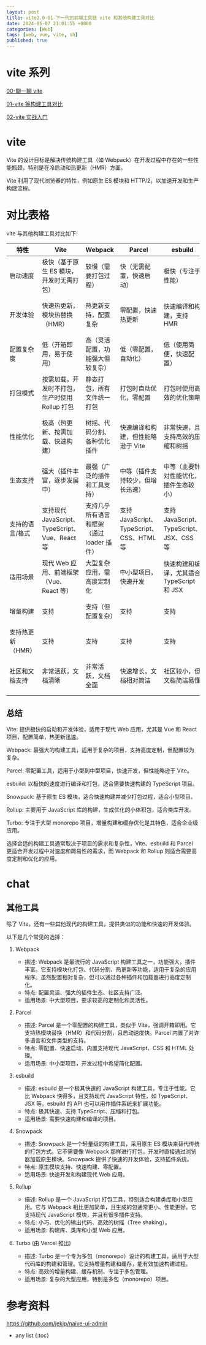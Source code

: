 ```yaml
---
layout: post
title: vite2.0-01-下一代的前端工具链 vite 和其他构建工具对比
date: 2024-05-07 21:01:55 +0800
categories: [Web]
tags: [web, vue, vite, sh]
published: true
---
```


# vite 系列

[00-聊一聊 vite](https://houbb.github.io/2024/05/07/js-toolchain-vue-vite2-00-chat)

[01-vite 等构建工具对比](https://houbb.github.io/2024/05/07/js-toolchain-vue-vite2-01-compare)

[02-vite 实战入门](https://houbb.github.io/2024/05/07/js-toolchain-vue-vite2-02-start)

# vite

Vite 的设计目标是解决传统构建工具（如 Webpack）在开发过程中存在的一些性能瓶颈，特别是在冷启动和热更新（HMR）方面。

Vite 利用了现代浏览器的特性，例如原生 ES 模块和 HTTP/2，以加速开发和生产构建流程。

# 对比表格

vite 与其他构建工具对比如下:

| 特性                   | Vite                                         | Webpack                                     | Parcel                                     | esbuild                                      | Snowpack                                    | Rollup                                      | Turbo                                        |
|------------------------|-------------------------------------------------|------------------------------------------------|------------------------------------------------|-------------------------------------------------|------------------------------------------------|------------------------------------------------|--------------------------------------------------|
| 启动速度            | 极快（基于原生 ES 模块，开发时无需打包）         | 较慢（需要打包过程）                          | 快（无需配置，快速启动）                       | 极快（专注于性能）                              | 快（原生模块加载，快速启动）                    | 快（特别适合构建类库）                           | 快（增量构建、缓存优化）                          |
| 开发体验            | 快速热更新，模块热替换（HMR）                    | 热更新支持，配置复杂                           | 零配置，快速热更新                               | 快速编译和构建，支持 HMR                         | 快速、零配置，使用 ES 模块                       | 支持现代模块和树摇                               | 适合大规模 monorepo 项目，增量构建和缓存          |
| 配置复杂度          | 低（开箱即用，易于使用）                         | 高（灵活配置，功能强大但较复杂）               | 低（零配置，自动化）                           | 低（使用简便，快速配置）                         | 低（无配置）                                    | 低（主要用于库构建，配置简单）                   | 低（专注于 monorepo 和增量构建）                   |
| 打包模式            | 按需加载，开发时不打包，生产时使用 Rollup 打包  | 静态打包，所有文件统一打包                    | 打包时自动优化，零配置                          | 打包时使用高效的优化策略                         | 无打包，直接使用原生模块加载，生产时需要构建      | 打包，优化输出文件体积                           | 通过缓存和增量构建优化打包过程                    |
| 性能优化            | 极高（热更新、按需加载、快速构建）               | 树摇、代码分割、各种优化插件                  | 快速编译和构建，但性能略逊于 Vite               | 非常快速，且支持高效的压缩和树摇                 | 快速（原生模块，减少构建过程）                   | 小巧、优化的输出文件，支持树摇（Tree-shaking）    | 高效的增量构建和缓存机制                          |
| 生态支持            | 强大（插件丰富，逐步发展中）                     | 最强（广泛的插件和工具支持）                   | 中等（插件支持较少，但增长迅速）                | 中等（主要针对性能优化，插件生态较小）            | 中等（支持许多现代 Web 工具）                    | 强（专注于库和小型项目，支持 ES 模块）            | 强（专注于 monorepo 和企业级应用）                |
| 支持的语言/格式      | 支持现代 JavaScript、TypeScript、Vue、React 等 | 支持几乎所有语言和框架（通过 loader 插件）      | 支持 JavaScript、TypeScript、CSS、HTML 等       | 支持 JavaScript、TypeScript、JSX、CSS 等        | 支持 JavaScript、TypeScript、CSS、HTML 等         | 支持 JavaScript、TypeScript、JSX、CSS 等         | 支持 JavaScript、TypeScript、JSON、YAML 等        |
| 适用场景             | 现代 Web 应用、前端框架（Vue、React 等）         | 大型复杂应用，需高度定制化                     | 中小型项目，快速开发                             | 快速构建和编译，尤其适合 TypeScript 和 JSX         | 开发时希望尽可能简化配置和构建过程的项目         | 构建 JavaScript 库或小型 Web 应用                 | 大型项目、monorepo 或分布式架构                   |
| 增量构建             | 支持                                           | 支持（但配置复杂）                             | 支持                                           | 支持                                           | 支持                                           | 支持                                           | 强（优化了增量构建和缓存）                        |
| 支持热更新（HMR）    | 支持                                           | 支持                                           | 支持                                           | 支持                                           | 支持                                           | 支持                                           | 支持                                             |
| 社区和文档支持       | 非常活跃，文档清晰                              | 非常活跃，文档全面                             | 快速增长，文档相对简洁                           | 社区较小，但文档简洁易懂                        | 较小，但文档简单明了                            | 非常活跃，文档良好                               | 非常活跃，特别是针对 monorepo 和 CI/CD 设计        |

## 总结

Vite: 提供极快的启动和开发体验，适用于现代 Web 应用，尤其是 Vue 和 React 项目，配置简单，热更新迅速。

Webpack: 最强大的构建工具，适用于复杂的项目，支持高度定制，但配置较为复杂。

Parcel: 零配置工具，适用于小型到中型项目，快速开发，但性能略逊于 Vite。

esbuild: 以极快的速度进行编译和打包，适合需要快速构建的 TypeScript 项目。

Snowpack: 基于原生 ES 模块，适合快速构建并减少打包过程，适合小型项目。

Rollup: 主要用于 JavaScript 库的构建，生成优化的小体积包，适合类库开发。

Turbo: 专注于大型 monorepo 项目，增量构建和缓存优化是其特色，适合企业级应用。

选择合适的构建工具通常取决于项目的需求和复杂性，Vite、esbuild 和 Parcel 更适合开发过程中对速度和简易性的需求，而 Webpack 和 Rollup 则适合需要高度定制和优化的应用。


# chat

## 其他工具

除了 Vite，还有一些其他现代的构建工具，提供类似的功能和快速的开发体验。

以下是几个常见的选择：

1. Webpack  
   - 描述: Webpack 是最流行的 JavaScript 构建工具之一，功能强大，插件丰富。它支持模块化打包、代码分割、热更新等功能，适用于复杂的应用程序。虽然配置相对复杂，但可以通过各种插件和加载器进行高度定制化。
   - 特点: 配置灵活、强大的插件生态、社区支持广泛。
   - 适用场景: 中大型项目，要求较高的定制化和灵活性。

2. Parcel  
   - 描述: Parcel 是一个零配置的构建工具，类似于 Vite，强调开箱即用。它支持热模块替换（HMR）和代码分割，且启动速度快。Parcel 内置了对许多语言和文件类型的支持。
   - 特点: 零配置、快速启动、内置支持现代 JavaScript、CSS 和 HTML 处理。
   - 适用场景: 中小型项目，开发过程中希望简化配置。

3. esbuild  
   - 描述: esbuild 是一个极其快速的 JavaScript 构建工具，专注于性能。它比 Webpack 快得多，且支持现代 JavaScript 特性，如 TypeScript、JSX 等。esbuild 的 API 也可以用作插件系统来扩展功能。
   - 特点: 极其快速、支持 TypeScript、压缩和打包。
   - 适用场景: 需要快速构建和编译的项目。

4. Snowpack  
   - 描述: Snowpack 是一个轻量级的构建工具，采用原生 ES 模块来替代传统的打包方式。它不需要像 Webpack 那样进行打包，开发时直接通过浏览器加载原生模块。Snowpack 提供了快速的开发体验，支持插件系统。
   - 特点: 原生模块支持、快速构建、零配置。
   - 适用场景: 快速开发和构建现代 Web 应用。

5. Rollup  
   - 描述: Rollup 是一个 JavaScript 打包工具，特别适合构建类库和小型应用。它与 Webpack 相比更加简单，且生成的包通常更小、性能更好。它支持现代 JavaScript 模块，并且有很多插件支持。
   - 特点: 小巧、优化的输出代码、高效的树摇（Tree shaking）。
   - 适用场景: 构建库、类库和小型 Web 应用。

6. Turbo (由 Vercel 推出)
   - 描述: Turbo 是一个专为多包（monorepo）设计的构建工具，适用于大型代码库的构建和管理。它支持增量构建和缓存，能有效加速构建过程。
   - 特点: 高效的增量构建、缓存机制、专注于多包管理。
   - 适用场景: 复杂的大型应用，特别是多包（monorepo）项目。

# 参考资料

https://github.com/jekip/naive-ui-admin

* any list
{:toc}
